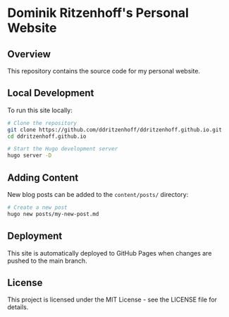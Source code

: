 # Dominik Ritzenhoff's Personal Website

## Overview
This repository contains the source code for my personal website.

## Local Development
To run this site locally:

```bash
# Clone the repository
git clone https://github.com/ddritzenhoff/ddritzenhoff.github.io.git
cd ddritzenhoff.github.io

# Start the Hugo development server
hugo server -D
```

## Adding Content
New blog posts can be added to the `content/posts/` directory:

```bash
# Create a new post
hugo new posts/my-new-post.md
```

## Deployment
This site is automatically deployed to GitHub Pages when changes are pushed to the main branch.

## License
This project is licensed under the MIT License - see the LICENSE file for details.
